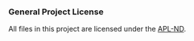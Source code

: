 ### General Project License

All files in this project are licensed under the [APL-ND](https://www.bohemia.net/community/licenses/arma-public-license-nd).